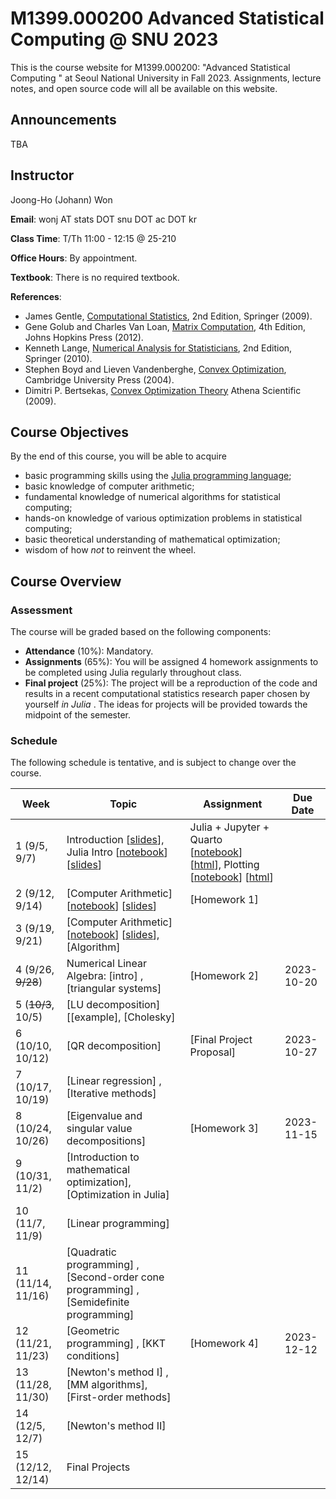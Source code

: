 # M1399.000200 Advanced Statistical Computing @ SNU 2023

This is the course website for M1399.000200: "Advanced Statistical Computing " at Seoul National University in Fall 2023. Assignments, lecture notes, and open source code will all be available on this website.

## Announcements

TBA

## Instructor 

Joong-Ho (Johann) Won

**Email**: wonj AT stats DOT snu DOT ac DOT kr

**Class Time**: T/Th 11:00 - 12:15 @ 25-210

**Office Hours**: By appointment.

**Textbook**: There is no required textbook.

**References**: 

- James Gentle, [Computational Statistics](https://link.springer.com/book/10.1007%2F978-0-387-98144-4), 2nd Edition, Springer (2009).
- Gene Golub and Charles Van Loan, [Matrix Computation](https://www.amazon.com/Computations-Hopkins-Studies-Mathematical-Sciences/dp/1421407949/ref=sr_1_1?keywords=matrix+computation+golub&qid=1567157884&s=gateway&sr=8-1), 4th Edition, Johns Hopkins Press (2012).
- Kenneth Lange, [Numerical Analysis for Statisticians](https://link.springer.com/book/10.1007%2F978-1-4419-5945-4), 2nd Edition, Springer (2010).
- Stephen Boyd and Lieven Vandenberghe, [Convex Optimization](https://web.stanford.edu/~boyd/cvxbook/), Cambridge University Press (2004).
- Dimitri P. Bertsekas, [Convex Optimization Theory](http://www.athenasc.com/convexduality.html) Athena Scientific (2009).
	

## Course Objectives

By the end of this course, you will be able to acquire

- basic programming skills using the [Julia programming language](https://julialang.org);
- basic knowledge of computer arithmetic;
- fundamental knowledge of numerical algorithms for statistical computing;
- hands-on knowledge of various optimization problems in statistical computing;
- basic theoretical understanding of mathematical optimization;
- wisdom of how *not* to reinvent the wheel.

## Course Overview

### Assessment

The course will be graded based on the following components:

- **Attendance** (10%): Mandatory.
- **Assignments** (65%): You will be assigned 4 homework assignments to be completed using Julia regularly throughout class. 
- **Final project** (25%): The project will be a reproduction of the code and results in a recent computational statistics research paper chosen by yourself *in Julia* . The ideas for projects will be provided towards the midpoint of the semester.

### Schedule

The following schedule is tentative, and is subject to change over the course.

| Week | Topic | Assignment | Due Date |
| --- | --- | --- | --- | 
| 1 (9/5, 9/7)      | Introduction [[slides](./lectures/01-intro/intro.html)], Julia Intro <!--(https://mybinder.org/v2/gh/won-j/M1399_000200-2023fall/master?filepath=lectures/02-juliaintro/juliaintro1.ipynb)--> [[notebook](./lectures/02-juliaintro/julia101.ipynb)] [[slides](./lectures/02-juliaintro/julia101.html)] | Julia + Jupyter + Quarto <!--(https://mybinder.org/v2/gh/won-j/M1399_000200-2023fall/master?filepath=lectures/02-juliaintro/jupyter.ipynb)--> [[notebook](./lectures/02-juliaintro/jupyter.ipynb)] [[html](./lectures/02-juliaintro/jupyter.html)], Plotting <!--[binder](https://mybinder.org/v2/gh/won-j/M1399_000200-2023fall/master?filepath=lectures/02-juliaintro/juliaplots.ipynb)--> [[notebook](./lectures/02-juliaintro/juliaplots.ipynb)] [[html](./lectures/02-juliaintro/juliaplots.html)]  |  | 
| 2 (9/12, 9/14)    | [Computer Arithmetic]<!--(https://mybinder.org/v2/gh/won-j/M1399_000200-2023fall/master?filepath=lectures/03-arith/arith.ipynb)--> [[notebook](./lectures/03-arith/arith.ipynb)] [[slides](./lectures/03-arith/arith.html)] | [Homework 1]<!--(./hw/hw1/hw01.html)--> <!--[[notebook](./hw/hw1/hw01.ipynb)]--> |  |
| 3 (9/19, 9/21)    | [Computer Arithmetic]<!--(https://mybinder.org/v2/gh/won-j/M1399_000200-2023fall/master?filepath=lectures/03-arith/arith.ipynb)--> [[notebook](./lectures/03-arith/arith.ipynb)] [[slides](./lectures/03-arith/arith.html)], [Algorithm]<!--(https://mybinder.org/v2/gh/won-j/M1399_000200-2023fall/master?filepath=lectures/04-algo/algo.ipynb)--> <!--[[notebook](./lectures/04-algo/algo.ipynb)]--> |  |  |
| 4 (9/26, ~~9/28~~)    | Numerical Linear Algebra: [intro]<!--(https://mybinder.org/v2/gh/won-j/M1399_000200-2023fall/master?filepath=lectures/05-numalgintro/numalgintro.ipynb)--> <!--[[notebook](./lectures/05-numalgintro/numalgintro.ipynb)]-->, [triangular systems]<!--(https://mybinder.org/v2/gh/won-j/M1399_000200-2023fall/master?filepath=lectures/06-trisys/trisys.ipynb)--> <!--[[notebook](./lectures/06-trisys/trisys.ipynb)]--> | [Homework 2]<!--(./hw/hw2/hw02.html)--> <!--[[notebook](./hw/hw2/hw02.ipynb)]--> | 2023-10-20  |
| 5 (~~10/3~~, 10/5)    | [LU decomposition]<!--(https://mybinder.org/v2/gh/won-j/M1399_000200-2023fall/master?filepath=lectures/07-gelu/gelu.ipynb)--> <!--[[notebook](./lectures/07-gelu/gelu.ipynb)]--> [[example]<!--(./lectures/07-gelu/gelu.pdf)]-->, [Cholesky]<!--(https://mybinder.org/v2/gh/won-j/M1399_000200-2023fall/master?filepath=lectures/08-chol/chol.ipynb)--> <!--[[notebook](./lectures/08-chol/chol.ipynb)]--> |  |  |
| 6 (10/10, 10/12)  | [QR decomposition]<!--(https://mybinder.org/v2/gh/won-j/M1399_000200-2023fall/master?filepath=lectures/09-qr/qr.ipynb)--> <!--[[notebook](./lectures/09-qr/qr.ipynb)]-->  | [Final Project Proposal]<!--(./project/project.md)-->  | 2023-10-27  |
| 7 (10/17, 10/19)  | [Linear regression]<!--(https://mybinder.org/v2/gh/won-j/M1399_000200-2023fall/master?filepath=lectures/10-linreg/linreg.ipynb)--> <!--[[notebook](./lectures/10-linreg/linreg.ipynb)]-->, [Iterative methods]<!--(https://mybinder.org/v2/gh/won-j/M1399_000200-2023fall/master?filepath=lectures/11-iterative/iterative.ipynb)--> <!--[[notebook](./lectures/11-iterative/iterative.ipynb)]--> |  |  |
| 8 (10/24, 10/26)  | [Eigenvalue and singular value decompositions]<!--(https://mybinder.org/v2/gh/won-j/M1399_000200-2023fall/master?filepath=lectures/13-eigsvd/eigsvd.ipynb)--> <!--[[notebook](./lectures/13-eigsvd/eigsvd.ipynb)]--> | [Homework 3]<!--(./hw/hw3/hw03.html)--> <!--[[notebook](./hw/hw3/hw03.ipynb)]--> | 2023-11-15 |
| 9 (10/31, 11/2)   | [Introduction to mathematical optimization]<!--(./lectures/14-optmintro/optmintro.html)-->, [Optimization in Julia]<!--(https://mybinder.org/v2/gh/won-j/M1399_000200-2023fall/master?filepath=lectures/15-juliaopt/juliaopt.ipynb)--> <!--[[notebook](./lectures/15-juliaopt/juliaopt.ipynb)--> |  |  |
| 10 (11/7, 11/9) | [Linear programming]<!--(https://mybinder.org/v2/gh/won-j/M1399_000200-2023fall/master?filepath=lectures/16-lp/lp.ipynb)--> <!--[[notebook](./lectures/16-lp/lp.ipynb)--> |  |  |
| 11 (11/14, 11/16) | [Quadratic programming]<!--(https://mybinder.org/v2/gh/won-j/M1399_000200-2023fall/master?filepath=lectures/17-qp/qp.ipynb)--> <!--[[notebook](./lectures/17-qp/qp.ipynb)-->, [Second-order cone programming]<!--(https://mybinder.org/v2/gh/won-j/M1399_000200-2023fall/master?filepath=lectures/18-socp/socp.ipynb)--> <!--[[notebook](./lectures/18-socp/socp.ipynb)]-->, [Semidefinite programming]<!--(https://mybinder.org/v2/gh/won-j/M1399_000200-2023fall/master?filepath=lectures/19-sdp/sdp.ipynb)--> <!--[[notebook](./lectures/19-sdp/sdp.ipynb)]--> |  |  |
| 12 (11/21, 11/23) | [Geometric programming]<!--(https://mybinder.org/v2/gh/won-j/M1399_000200-2023fall/master?filepath=lectures/20-gp/gp.ipynb)--> <!--[[notebook](./lectures/20-gp/gp.ipynb)-->, [KKT conditions]<!--(./lectures/21-kkt/kkt.html)--> | [Homework 4]<!--(./hw/hw4/hw04.html)--> <!--[[notebook](./hw/hw4/hw04.ipynb)]--> <!--[[corrupted image]](./hw/hw4/barbara128noisy.png)--> | 2023-12-12 |
| 13 (11/28, 11/30)   | [Newton's method I]<!--(https://mybinder.org/v2/gh/won-j/M1399_000200-2023fall/master?filepath=lectures/22-newton/newton.ipynb)--> <!--[[notebook](./lectures/22-newton/newton.ipynb)]-->, [MM algorithms]<!--(./lectures/24-mm/mm.html)-->, [First-order methods]<!--(./lectures/23-first/first.html)--> |  |  |
| 14 (12/5, 12/7)  | [Newton's method II]<!--(./lectures/22-newton/newton_constr.html)-->      |  |  |
| 15 (12/12, 12/14)  | Final Projects      |  |  |


<!--| 2 (9/6, 9/8)     | [Julia Intro II](https://mybinder.org/v2/gh/won-j/M1399_000200-2023fall/master?filepath=lectures/02-juliaintro/juliaintro2.ipynb) [[notebook](./lectures/02-juliaintro/juliaintro2.ipynb)] | [Homework 1](./hw/hw1/hw01.html) [[notebook](./hw/hw1/hw01.ipynb)] | 2023-09-26 | -->
